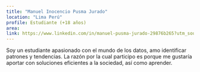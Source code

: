 ```yaml
---
title: "Manuel Inocencio Pusma Jurado"
location: "Lima Perú"
profile: Estudiante (+18 años)
area: 
link: https://www.linkedin.com/in/manuel-pusma-jurado-29876b265?utm_source=share&utm_campaign=share_via&utm_content=profile&utm_medium=android_app
---
```


Soy un estudiante apasionado con el mundo de los datos, amo identificar patrones y tendencias.
La razón por la cual participo es porque me gustaría aportar con soluciones eficientes a la sociedad, así como aprender.
